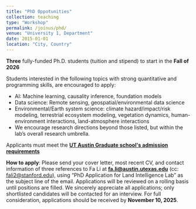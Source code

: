 ```yaml
---
title: "PhD Oppotunities"
collection: teaching
type: "Workshop"
permalink: /joinus/phd/
venue: "University 1, Department"
date: 2015-01-01
location: "City, Country"
---
```


**Three** fully-funded Ph.D. students (tuition and stipend) to start in the **Fall of 2026**

Students interested in the following topics with strong quantitative and programming skills, are encouraged to apply:
- AI: Machine learning, causality inference, foundation models
- Data science: Remote sensing, geospatial/environmental data science
- Environmental/Earth system science: climate hazard/impact/risk modeling, terrestrial ecosystem modeling, vegetation dynamics, human-environment interactions, land-atmosphere interactions
- We encourage research directions beyond those listed, but within the lab’s overall research umbrella.

Applicants must meet the **[UT Austin Graduate school's admission requirements](https://catalog.utexas.edu/general-information/admission/graduate-admission/)**

**How to apply**: Please send your cover letter, most recent CV, and contact information of three references to Fa Li at **fa.li@austin.utexas.edu** (cc: fali2@stanford.edu), using “PhD Application for Land Intelligence Lab” as the subject line of the email. Applications will be reviewed on a rolling basis until positions are filled. We sincerely appreciate all applications; only shortlisted candidates will be contacted for an interview. For full consideration, applications should be received by **November 10, 2025**.
